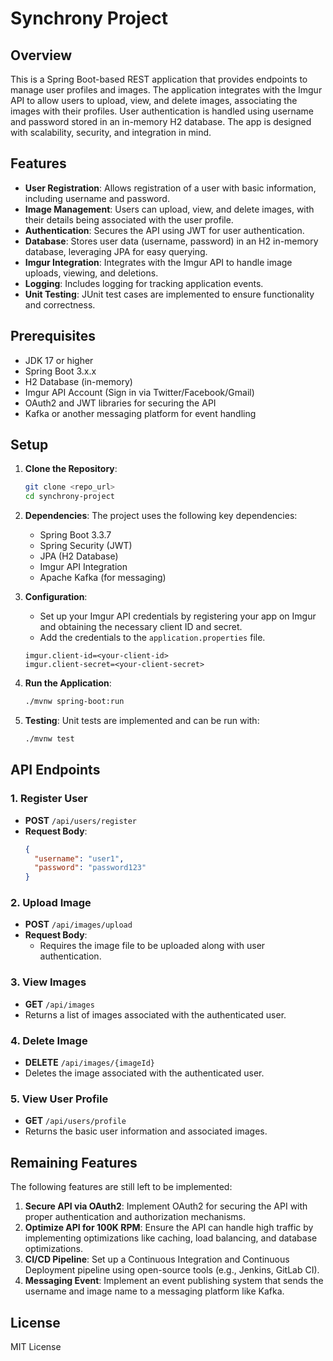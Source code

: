 # Synchrony Project

## Overview

This is a Spring Boot-based REST application that provides endpoints to manage user profiles and images. The application integrates with the Imgur API to allow users to upload, view, and delete images, associating the images with their profiles. User authentication is handled using username and password stored in an in-memory H2 database. The app is designed with scalability, security, and integration in mind.

## Features

- **User Registration**: Allows registration of a user with basic information, including username and password.
- **Image Management**: Users can upload, view, and delete images, with their details being associated with the user profile.
- **Authentication**: Secures the API using JWT for user authentication.
- **Database**: Stores user data (username, password) in an H2 in-memory database, leveraging JPA for easy querying.
- **Imgur Integration**: Integrates with the Imgur API to handle image uploads, viewing, and deletions.  
- **Logging**: Includes logging for tracking application events.
- **Unit Testing**: JUnit test cases are implemented to ensure functionality and correctness.

## Prerequisites

- JDK 17 or higher
- Spring Boot 3.x.x
- H2 Database (in-memory)
- Imgur API Account (Sign in via Twitter/Facebook/Gmail)
- OAuth2 and JWT libraries for securing the API
- Kafka or another messaging platform for event handling

## Setup

1. **Clone the Repository**:
   ```bash
   git clone <repo_url>
   cd synchrony-project
   ```

2. **Dependencies**: The project uses the following key dependencies:
   - Spring Boot 3.3.7
   - Spring Security (JWT)
   - JPA (H2 Database)
   - Imgur API Integration
   - Apache Kafka (for messaging)

3. **Configuration**:
   - Set up your Imgur API credentials by registering your app on Imgur and obtaining the necessary client ID and secret.
   - Add the credentials to the `application.properties` file.

   ```properties
   imgur.client-id=<your-client-id>
   imgur.client-secret=<your-client-secret>
   ```

4. **Run the Application**:
   ```bash
   ./mvnw spring-boot:run
   ```

5. **Testing**: Unit tests are implemented and can be run with:
   ```bash
   ./mvnw test
   ```

## API Endpoints

### 1. Register User

- **POST** `/api/users/register`
- **Request Body**:
  ```json
  {
    "username": "user1",
    "password": "password123"
  }
  ```

### 2. Upload Image

- **POST** `/api/images/upload`
- **Request Body**: 
  - Requires the image file to be uploaded along with user authentication.
  
### 3. View Images

- **GET** `/api/images`
- Returns a list of images associated with the authenticated user.

### 4. Delete Image

- **DELETE** `/api/images/{imageId}`
- Deletes the image associated with the authenticated user.

### 5. View User Profile

- **GET** `/api/users/profile`
- Returns the basic user information and associated images.

## Remaining Features

The following features are still left to be implemented:

1. **Secure API via OAuth2**: Implement OAuth2 for securing the API with proper authentication and authorization mechanisms.
2. **Optimize API for 100K RPM**: Ensure the API can handle high traffic by implementing optimizations like caching, load balancing, and database optimizations.
3. **CI/CD Pipeline**: Set up a Continuous Integration and Continuous Deployment pipeline using open-source tools (e.g., Jenkins, GitLab CI).
4. **Messaging Event**: Implement an event publishing system that sends the username and image name to a messaging platform like Kafka.

## License

MIT License
